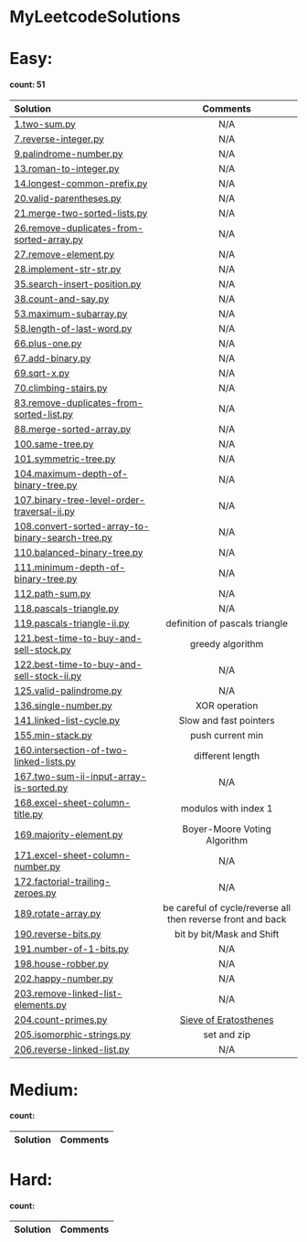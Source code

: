 # MyLeetcodeSolutions
# Easy:
#### count: 51
Solution|Comments
:-|:-:
[1.two-sum.py](./1.two-sum.py)|N/A
[7.reverse-integer.py](./7.reverse-integer.py)|N/A
[9.palindrome-number.py](./9.palindrome-number.py)|N/A
[13.roman-to-integer.py](./13.roman-to-integer.py)|N/A
[14.longest-common-prefix.py](./14.longest-common-prefix.py)|N/A
[20.valid-parentheses.py](./20.valid-parentheses.py)|N/A
[21.merge-two-sorted-lists.py](./21.merge-two-sorted-lists.py)|N/A
[26.remove-duplicates-from-sorted-array.py](./26.remove-duplicates-from-sorted-array.py)|N/A
[27.remove-element.py](./27.remove-element.py)|N/A
[28.implement-str-str.py](./28.implement-str-str.py)|N/A
[35.search-insert-position.py](./35.search-insert-position.py)|N/A
[38.count-and-say.py](./38.count-and-say.py)|N/A
[53.maximum-subarray.py](./53.maximum-subarray.py)|N/A
[58.length-of-last-word.py](./58.length-of-last-word.py)|N/A
[66.plus-one.py](./66.plus-one.py)|N/A
[67.add-binary.py](./67.add-binary.py)|N/A
[69.sqrt-x.py](./69.sqrt-x.py)|N/A
[70.climbing-stairs.py](./70.climbing-stairs.py)|N/A
[83.remove-duplicates-from-sorted-list.py](./83.remove-duplicates-from-sorted-list.py)|N/A
[88.merge-sorted-array.py](./88.merge-sorted-array.py)|N/A
[100.same-tree.py](./100.same-tree.py)|N/A
[101.symmetric-tree.py](./101.symmetric-tree.py)|N/A
[104.maximum-depth-of-binary-tree.py](./104.maximum-depth-of-binary-tree.py)|N/A
[107.binary-tree-level-order-traversal-ii.py](./107.binary-tree-level-order-traversal-ii.py)|N/A
[108.convert-sorted-array-to-binary-search-tree.py](./108.convert-sorted-array-to-binary-search-tree.py)|N/A
[110.balanced-binary-tree.py](./110.balanced-binary-tree.py)|N/A
[111.minimum-depth-of-binary-tree.py](./111.minimum-depth-of-binary-tree.py)|N/A
[112.path-sum.py](./112.path-sum.py)|N/A
[118.pascals-triangle.py](./118.pascals-triangle.py)|N/A
[119.pascals-triangle-ii.py](./119.pascals-triangle-ii.py)| definition of pascals triangle
[121.best-time-to-buy-and-sell-stock.py](./121.best-time-to-buy-and-sell-stock.py)|greedy algorithm
[122.best-time-to-buy-and-sell-stock-ii.py](./122.best-time-to-buy-and-sell-stock-ii.py)|N/A
[125.valid-palindrome.py](./125.valid-palindrome.py)|N/A
[136.single-number.py](./136.single-number.py)|XOR operation
[141.linked-list-cycle.py](./141.linked-list-cycle.py)|Slow and fast pointers
[155.min-stack.py](./155.min-stack.py)|push current min
[160.intersection-of-two-linked-lists.py ](./160.intersection-of-two-linked-lists.py)|different length
[167.two-sum-ii-input-array-is-sorted.py](./167.two-sum-ii-input-array-is-sorted.py)|N/A
[168.excel-sheet-column-title.py](./168.excel-sheet-column-title.py)|modulos with index 1
[169.majority-element.py](./169.majority-element.py)|Boyer-Moore Voting Algorithm
[171.excel-sheet-column-number.py](./171.excel-sheet-column-number.py)|N/A
[172.factorial-trailing-zeroes.py](./172.factorial-trailing-zeroes.py)|N/A
[189.rotate-array.py](./189.rotate-array.py)|be careful of cycle/reverse all then reverse front and back
[190.reverse-bits.py](./190.reverse-bits.py)|bit by bit/Mask and Shift
[191.number-of-1-bits.py](./191.number-of-1-bits.py)|N/A
[198.house-robber.py](./198.house-robber.py)|N/A
[202.happy-number.py](./202.happy-number.py)|N/A
[203.remove-linked-list-elements.py](./203.remove-linked-list-elements.py)|N/A
[204.count-primes.py](./204.count-primes.py)|[Sieve of Eratosthenes](https://leetcode.com/problems/count-primes/discuss/435363/Python3-Simple-Code-How-to-Make-Your-Code-Faster.)
[205.isomorphic-strings.py](./205.isomorphic-strings.py)|set and zip
[206.reverse-linked-list.py](./206.reverse-linked-list.py)|N/A

# Medium:
#### count:
Solution|Comments
:-|:-:


# Hard:
#### count:
Solution|Comments
:-|:-:

